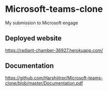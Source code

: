 # Microsoft-teams-clone
My submission to Microsoft engage


## Deployed website
https://radiant-chamber-36927.herokuapp.com/


## Documentation
https://github.com/Harshiitrpr/Microsoft-teams-clone/blob/master/Documentation.pdf
